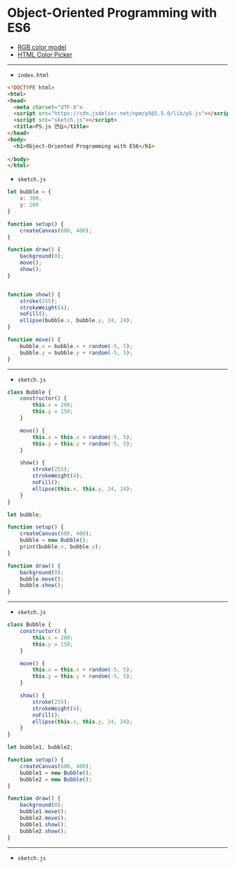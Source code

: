 # Object-Oriented Programming with ES6

- [RGB color model](https://en.wikipedia.org/wiki/RGB_color_model)
- [HTML Color Picker](https://www.w3schools.com/colors/colors_picker.asp)

---

- `index.html`

```html
<!DOCTYPE html>
<html>
<head>
  <meta charset="UTF-8">
  <script src="https://cdn.jsdelivr.net/npm/p5@1.5.0/lib/p5.js"></script>
  <script src="sketch.js"></script>
  <title>P5.js 연습</title>
</head>
<body>
  <h1>Object-Oriented Programming with ES6</h1>
  
</body>
</html>
```


- `sketch.js`

```javascript
let bubble = {
    x: 300,
    y: 200
}

function setup() {
    createCanvas(600, 400);
}

function draw() {
    background(0);
    move();
    show();    
}


function show() {
    stroke(255);
    strokeWeight(4);
    noFill();
    ellipse(bubble.x, bubble.y, 24, 24);
}

function move() {
    bubble.x = bubble.x + random(-5, 5);
    bubble.y = bubble.y + random(-5, 5);
}
```

---

- `sketch.js`

```javascript
class Bubble {
    constructor() {
        this.x = 200;
        this.y = 150;
    }

    move() {
        this.x = this.x + random(-5, 5);
        this.y = this.y + random(-5, 5);
    }

    show() {
        stroke(255);
        strokeWeight(4);
        noFill();
        ellipse(this.x, this.y, 24, 24);
    }
}

let bubble;

function setup() {
    createCanvas(600, 400);
    bubble = new Bubble();
    print(bubble.x, bubble.y);
}

function draw() {
    background(0);
    bubble.move();
    bubble.show();    
}
```




---

- `sketch.js`

```javascript
class Bubble {
    constructor() {
        this.x = 200;
        this.y = 150;
    }

    move() {
        this.x = this.x + random(-5, 5);
        this.y = this.y + random(-5, 5);
    }

    show() {
        stroke(255);
        strokeWeight(4);
        noFill();
        ellipse(this.x, this.y, 24, 24);
    }
}

let bubble1, bubble2;

function setup() {
    createCanvas(600, 400);
    bubble1 = new Bubble();
    bubble2 = new Bubble();
}

function draw() {
    background(0);
    bubble1.move();
    bubble2.move();
    bubble1.show();    
    bubble2.show();    
}
```


---

- `sketch.js`

```javascript

```
